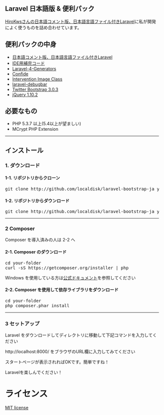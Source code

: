 ## Laravel 日本語版 & 便利パック

[HiroKwsさんの日本語コメント版、日本語言語ファイル付きLaravel](https://github.com/HiroKws/laravel)に私が開発によく使うものを詰め合わせています。

## 便利パックの中身

* [日本語コメント版、日本語言語ファイル付きLaravel](https://github.com/HiroKws/laravel)
* [IDE用補完コード](https://github.com/barryvdh/laravel-ide-helper)
* [Laravel-4-Generators](https://github.com/JeffreyWay/Laravel-4-Generators)
* [Confide](https://github.com/Zizaco/confide)
* [Intervention Image Class](https://github.com/Intervention/image)
* [laravel-debugbar](https://github.com/barryvdh/laravel-debugbar)
* [Twitter Bootstrap 3.0.3](https://github.com/twbs/bootstrap)
* [jQuery 1.10.2](http://jquery.com)

## 必要なもの
* PHP 5.3.7 以上(5.4以上が望ましい)
* MCrypt PHP Extension

-----

## インストール

### 1. ダウンロード

#### 1-1. リポジトリからクローン

<pre>
git clone http://github.com/localdisk/laravel-bootstrap-ja your-folder
</pre>

#### 1-2. リポジトリからダウンロード

<pre>
git clone http://github.com/localdisk/laravel-bootstrap-ja your-folder
</pre>

-----

### 2 Composer 

Composer を導入済みの人は 2-2 へ

#### 2-1. Composer のダウンロード

<pre>
cd your-folder
curl -sS https://getcomposer.org/installer | php
</pre>

Windows を使用している方は[公式ドキュメント](http://getcomposer.org/doc/00-intro.md)を参照してください

#### 2-2. Composer を使用して依存ライブラリをダウンロード

<pre>
cd your-folder
php composer.phar install
</pre>

-----

### 3 セットアップ

Laravel をダウンロードしてディレクトリに移動して下記コマンドを入力してください

http://localhost:8000/ をブラウザのURL欄に入力してみてください

スタートページが表示されればOKです。簡単ですね！

Laravelを楽しんでください！

# ライセンス
[MIT license](http://opensource.org/licenses/MIT)